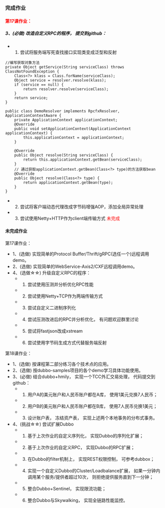 ### 完成作业
#### <font color=red>第17课作业：</font>
##### 3、(必做) 改造自定义RPC的程序， 提交到github：
- 1) 尝试将服务端写死查找接口实现类变成泛型和反射
```
//编写获取对象方法
private Object getService(String serviceClass) throws ClassNotFoundException {
    Class<?> klass = Class.forName(serviceClass);
    Object service = resolver.resolve(klass);
    if (service == null) {
        return resolver.resolve(serviceClass);
    }
    return service;
}

public class DemoResolver implements RpcfxResolver, ApplicationContextAware {
    private ApplicationContext applicationContext;
    @Override
    public void setApplicationContext(ApplicationContext applicationContext) {
        this.applicationContext = applicationContext;
    }

    @Override
    public Object resolve(String serviceClass) {
        return this.applicationContext.getBean(serviceClass);
    }
    // 通过获取applicationContext.getBean(Class<?> type)的方法获取bean
    @Override
    public Object resolve(Class<?> type) {
        return applicationContext.getBean(type);
    }
}
```

- 2) 尝试将客户端动态代理改成字节码增强AOP，添加全局异常处理

- 3) 尝试使用Netty+HTTP作为client端传输方式
    <font color=red>未完成</font>



#### 未完成作业
第17课作业：
- 1、(选做) 实现简单的Protocol Buffer/Thrift/gRPC(选任一个)远程调用demo。
- 2、(选做) 实现简单的WebService-Axis2/CXF远程调用demo。
- 4、(选做☆☆) 升级自定义RPC的程序：
    - 1) 尝试使用压测并分析优化RPC性能
    - 2) 尝试使用Netty+TCP作为两端传输方式
    - 3) 尝试自定义二进制序列化
    - 4) 尝试压测改进后的RPC并分析优化， 有问题欢迎群里讨论
    - 5) 尝试将fastjson改成xstream
    - 6) 尝试使用字节码生成方式代替服务端反射

第18课作业：
- 1、(选做) 按课程第二部分练习各个技术点的应用。
- 2、(选做) 按dubbo-samples项目的各个demo学习具体功能使用。
- 3、(必做) 结合dubbo+hmily， 实现一个TCC外汇交易处理， 代码提交到github：
    - 1) 用户A的美元账户和人民币账户都在A库， 使用1美元兑换7人民币；
    - 2) 用户B的美元账户和人民币账户都在B库， 使用7人民币兑换1美元；
    - 3) 设计账户表， 冻结资产表， 实现上述两个本地事务的分布式事务。
- 4、(挑战☆☆) 尝试扩展Dubbo
    - 1) 基于上次作业的自定义序列化， 实现Dubbo的序列化扩展；
    - 2) 基于上次作业的自定义RPC， 实现Dubbo的RPC扩展；
    - 3) 在Dubbo的filter机制上， 实现REST权限控制， 可参考dubbox；
    - 4) 实现一个自定义Dubbo的Cluster/Loadbalance扩展， 如果一分钟内调用某个服务/提供者超过10次， 则拒绝提供服务直到下一分钟；
    - 5) 整合Dubbo+Sentinel， 实现限流功能；
    - 6) 整合Dubbo与Skywalking， 实现全链路性能监控。